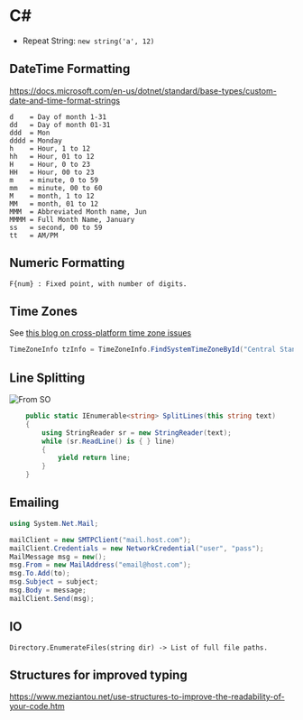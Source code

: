 # C\#

- Repeat String: `new string('a', 12)`


## DateTime Formatting

<https://docs.microsoft.com/en-us/dotnet/standard/base-types/custom-date-and-time-format-strings>

```
d    = Day of month 1-31
dd   = Day of month 01-31
ddd  = Mon
dddd = Monday
h    = Hour, 1 to 12
hh   = Hour, 01 to 12
H    = Hour, 0 to 23
HH   = Hour, 00 to 23
m    = minute, 0 to 59
mm   = minute, 00 to 60
M    = month, 1 to 12
MM   = month, 01 to 12
MMM  = Abbreviated Month name, Jun
MMMM = Full Month Name, January
ss   = second, 00 to 59
tt   = AM/PM
```

## Numeric Formatting

```
F{num} : Fixed point, with number of digits.
```

## Time Zones

See [this blog on cross-platform time zone issues](https://devblogs.microsoft.com/dotnet/cross-platform-time-zones-with-net-core/)

```C#
TimeZoneInfo tzInfo = TimeZoneInfo.FindSystemTimeZoneById("Central Standard Time");
```

## Line Splitting

![From SO](https://stackoverflow.com/a/6873727/5932184)

```c#
    public static IEnumerable<string> SplitLines(this string text)
    {
        using StringReader sr = new StringReader(text);
        while (sr.ReadLine() is { } line)
        {
            yield return line;
        }
    }
```

## Emailing

```C#
using System.Net.Mail;

mailClient = new SMTPClient("mail.host.com");
mailClient.Credentials = new NetworkCredential("user", "pass");
MailMessage msg = new();
msg.From = new MailAddress("email@host.com");
msg.To.Add(to);
msg.Subject = subject;
msg.Body = message;
mailClient.Send(msg);
```

## IO

```
Directory.EnumerateFiles(string dir) -> List of full file paths.
```

## Structures for improved typing

<https://www.meziantou.net/use-structures-to-improve-the-readability-of-your-code.htm>
